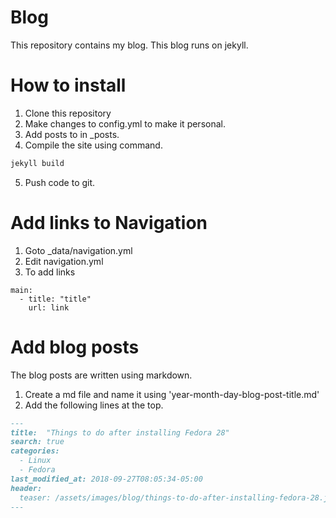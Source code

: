 # Blog
This repository contains my blog. This blog runs on jekyll.

# How to install

1. Clone this repository
2. Make changes to config.yml to make it personal.
3. Add posts to in _posts.
4. Compile the site using command.
```bash
jekyll build
```
5. Push code to git.

# Add links to Navigation

1. Goto _data/navigation.yml
2. Edit navigation.yml
3. To add links
```
main:
  - title: "title"
    url: link
```
# Add blog posts

The blog posts are written using markdown.
1. Create a md file and name it using 'year-month-day-blog-post-title.md'
2. Add the following lines at the top.
```markdown
---
title:  "Things to do after installing Fedora 28"
search: true
categories: 
  - Linux
  - Fedora
last_modified_at: 2018-09-27T08:05:34-05:00
header:
  teaser: /assets/images/blog/things-to-do-after-installing-fedora-28.jpeg
---
```